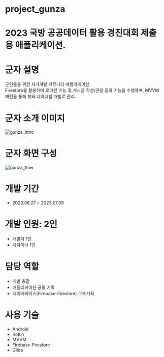 # project_gunza
# 2023 국방 공공데이터 활용 경진대회 제출용 애플리케이션.

# 군자 설명
군인들을 위한 자기개발 커뮤니티 애플리케이션.  
Firestore를 활용하여 로그인 기능 및 게시글 작성/관람 등의 기능을 수행하며, MVVM 패턴을 통해 뷰와 데이터를 개별로 관리.

# 군자 소개 이미지

![gunza_intro](https://github.com/Jiy-park/Algorithm/assets/79889934/96fa8991-d496-4f2d-ae43-e117c674e607)

# 군자 화면 구성

![gunza_flow](https://github.com/Jiy-park/Algorithm/assets/79889934/c3aa532f-4625-49b4-b4be-3db7ff77789e)

# 개발 기간  
* 2023.06.27 ~ 2023.07.09  

# 개발 인원: 2인
* 개발자 1인  
* 디자이너 1인  

# 담당 역할
* 개발 총괄 
* 애플리케이션 공동 기획  
* 데이터베이스(Firebase-Firestore) 구조기획  

# 사용 기술
* Android
* Kotlin
* MVVM
* Firebase-Firestore
* Glide


